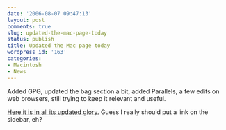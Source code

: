 ```yaml
---
date: '2006-08-07 09:47:13'
layout: post
comments: true
slug: updated-the-mac-page-today
status: publish
title: Updated the Mac page today
wordpress_id: '163'
categories:
- Macintosh
- News
---
```



Added GPG, updated the bag section a bit, added Parallels, a few edits on web browsers, still trying to keep it relevant and useful.

[Here it is in all its updated glory.](http://www.phfactor.net/wp/2005/06/13/macintosh-programs-notes-and-recommendations/) Guess I really should put a link on the sidebar, eh?
